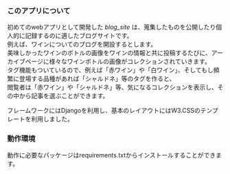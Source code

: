 ### このアプリについて ###

初めてのwebアプリとして開発した _blog_site_ は、蒐集したものを公開したり個人的に記録するのに適したブログサイトです。<br>
例えば、ワインについてのブログを開設するとします。<br>
美味しかったワインのボトルの画像をワインの情報と共に投稿するたびに、アーカイブページに様々なワインボトルの画像がコレクションされていきます。<br>
タグ機能もついているので、例えば「赤ワイン」や「白ワイン」、そしてもし頻繁に登場する品種があれば「シャルドネ」等のタグを作ると、<br>
閲覧者は「赤ワイン」や「シャルドネ」等、気になるコレクションを表示し、その中から記事を選ぶことができます。<br>

フレームワークにはDjangoを利用し、基本のレイアウトにはW3.CSSのテンプレートを利用しました。<br>

### 動作環境 ###

動作に必要なパッケージはrequirements.txtからインストールすることができます。<br>
